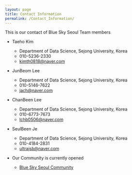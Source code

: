 ```yaml
---
layout: page
title: Contact Information
permalink: /Contact_Information/
---
```


This is our contact of Blue Sky Seoul Team members

* Taeho Kim

    - Department of Data Science, Sejong University, Korea
    - 010-5236-2330
    - kimth0818@naver.com

* JunBeom Lee

    - Department of Data Science, Sejong University, Korea 
    - 010-5146-7622
    - jach@naver.com 

* ChanBeen Lee

    - Department of Data Science, Sejong University, Korea  
    - 010-6773-7673
    - lchb0506@naver.com

* SeulBeen Je

    - Department of Data Science, Sejong University, Korea
    - 010-4184-2831
    - ultrajsb@naver.com

* Our Community is currently opened

    - [Blue Sky Seoul Community](https://groups.google.com/g/blueskyseoul)